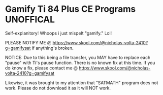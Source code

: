 # Gamify Ti 84 Plus CE Programs UNOFFICAL
Self-explanitory! Whoops i just mispelt "gamify." Lol!

PLEASE NOTIFY ME @ https://www.skool.com/@nicholas-volta-2410?g=gamifysat if anything's broken.

NOTICE: Due to this being a file transfer, you MAY have to replace each "pause" with Ti's pause function. There is no known fix at this time. If you do know a fix, please contact me @ https://www.skool.com/@nicholas-volta-2410?g=gamifysat

Likewise, it was brought to my attention that "SATMATH" program does not work. Please do not download it as it will NOT work.
